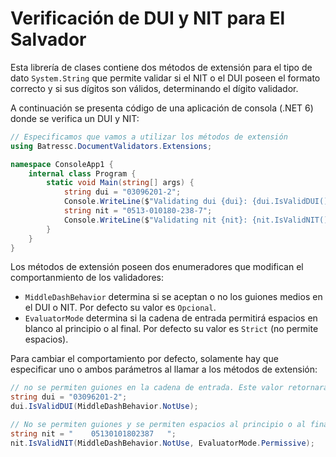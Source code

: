 ﻿# Verificación de DUI y NIT para El Salvador

Esta librería de clases contiene dos métodos de extensión para el tipo de dato `System.String` que permite validar si el NIT o el DUI poseen el formato correcto y si sus dígitos son válidos, determinando el dígito validador.

A continuación se presenta código de una aplicación de consola (.NET 6) donde se verifica un DUI y NIT:

```csharp
// Especificamos que vamos a utilizar los métodos de extensión
using Batressc.DocumentValidators.Extensions;

namespace ConsoleApp1 {
    internal class Program {
        static void Main(string[] args) {
            string dui = "03096201-2";
            Console.WriteLine($"Validating dui {dui}: {dui.IsValidDUI()}");
            string nit = "0513-010180-238-7";
            Console.WriteLine($"Validating nit {nit}: {nit.IsValidNIT()}");
        }
    }
}
```

Los métodos de extensión poseen dos enumeradores que modifican el comportanmiento de los validadores: 

- `MiddleDashBehavior` determina si se aceptan o no los guiones medios en el DUI o NIT. Por defecto su valor es `Opcional`. 
- `EvaluatorMode` determina si la cadena de entrada permitirá espacios en blanco al principio o al final. Por defecto su valor es `Strict` (no permite espacios).

Para cambiar el comportamiento por defecto, solamente hay que especificar uno o ambos parámetros al llamar a los métodos de extensión:

```csharp
// no se permiten guiones en la cadena de entrada. Este valor retornará False
string dui = "03096201-2";
dui.IsValidDUI(MiddleDashBehavior.NotUse);

// No se permiten guiones y se permiten espacios al principio o al final. Este valor retornará True
string nit = "    05130101802387   ";
nit.IsValidNIT(MiddleDashBehavior.NotUse, EvaluatorMode.Permissive);  


